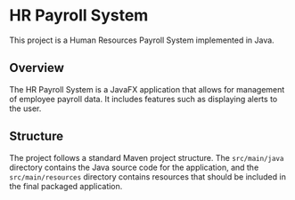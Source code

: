# HR Payroll System

This project is a Human Resources Payroll System implemented in Java.

## Overview

The HR Payroll System is a JavaFX application that allows for management of employee payroll data. It includes features such as displaying alerts to the user.

## Structure

The project follows a standard Maven project structure. The `src/main/java` directory contains the Java source code for the application, and the `src/main/resources` directory contains resources that should be included in the final packaged application.
